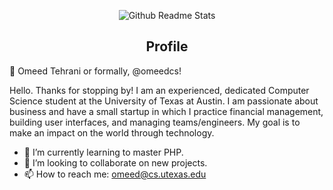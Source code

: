 <p align="center">
 <img src="https://qph.fs.quoracdn.net/main-qimg-d49b9ef4cd52ada03d749515e31061a0" align="center" alt="Github Readme Stats" />
 <h2 align="center">Profile</h2>
</p>


👋 Omeed Tehrani or formally, @omeedcs!

Hello. Thanks for stopping by! I am an experienced, dedicated Computer Science student at the University of Texas at Austin. 
I am passionate about business and have a small startup in which I practice financial management, building user interfaces, and managing teams/engineers. 
My goal is to make an impact on the world through technology. 

- 🌱 I’m currently learning to master PHP. 
- 💞️ I’m looking to collaborate on new projects. 
- 📫 How to reach me: omeed@cs.utexas.edu
